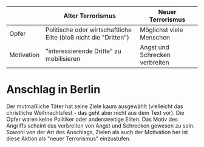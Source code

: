 |            | Alter Terrorismus                                                | Neuer Terrorismus              |
| ---------- | ---------------------------------------------------------------- | ------------------------------ |
| Opfer      | Politische oder wirtschaftliche Elite (bloß nicht die "Dritten") | Möglichst viele Menschen       |
| Motivation | "interessierende Dritte" zu mobilisieren                         | Angst und Schrecken verbreiten |



# Anschlag in Berlin
Der mutmaßliche Täter hat seine Ziele kaum ausgewählt (vielleicht das christliche Weihnachtsfest - das geht aber nicht aus dem Text vor). Die Opfer waren keine Politiker oder andersweitige Eliten. Das Motiv des Angriffs scheint das verbreiten von Angst und Schrecken gewesen zu sein. Sowohl von der Art des Anschlags, Zielen als auch der Motivation her ist diese Aktion als "neuer Terrorismus" einzustufen.